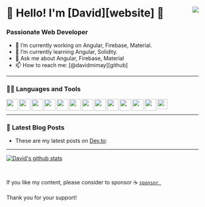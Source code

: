 # 👋  Hello! I'm [David][website] 👋 <img align="right" src="https://github.com/davidmimay"/>

### Passionate Web Developer

- 🔭 I’m currently working on Angular, Firebase, Material.
- 🌱 I’m currently learning Angular, Solidity.
- 💬 Ask me about Angular, Firebase, Material
- 📫 How to reach me: [@davidmimay][github]

---

### 👨‍💻 Languages and Tools

[<img align="left" width="30px" src="https://img.icons8.com/color/48/000000/google-cloud.png">](https://cloud.google.com/)
[<img align="left" width="30px" src="https://img.icons8.com/color/48/000000/firebase.png">](https://firebase.google.com/)
[<img align="left" width="30px" src="https://img.icons8.com/color/48/000000/angularjs.png">](https://www.angular.io/)
[<img align="left" width="30px" src="https://img.icons8.com/color/48/000000/material-ui.png">](https://material.angular.io/)


[<img align="left" width="30px" src="https://img.icons8.com/color/240/000000/nodejs.png">](https://nodejs.org/en/)
[<img align="left" width="30px" src="https://img.icons8.com/color/240/000000/html-5.png">](https://developer.mozilla.org/en-US/docs/Web/HTML)
[<img align="left" width="30px" src="https://img.icons8.com/color/240/000000/sass.png">](https://sass-lang.com/)
[<img align="left" width="30px" src="https://img.icons8.com/color/240/000000/typescript.png">](https://www.typescriptlang.org/)

[<img align="left" width="30px" src="https://img.icons8.com/officel/160/000000/mac-logo.png">](https://developer.apple.com/macos/)
[<img align="left" width="30px" src="https://img.icons8.com/fluent/240/000000/visual-studio-code-2019.png">](https://code.visualstudio.com/)
[<img align="left" width="30px" src="https://img.icons8.com/clr-gls/50/000000/github.png">](https://github.com/)


[<img align="left" width="30px" src="https://img.icons8.com/color/48/000000/ethereum.png">](https://docs.soliditylang.org/)
[<img width="26px" src="https://img.icons8.com/external-vitaliy-gorbachev-flat-vitaly-gorbachev/58/000000/external-ethereum-cryptocurrency-vitaliy-gorbachev-flat-vitaly-gorbachev.png">](https://remix.ethereum.org/)

---

### 📝 Latest Blog Posts

- These are my latest posts on [Dev.to](https://dev.to/davidmimay):

---

[![David's github stats](https://github-readme-stats.vercel.app/api?username=davidmimay&theme=vue&show_icons=true&include_all_commits=true)](https://github.com/davidmimay/github-readme-stats)

<br />

If you like my content, please consider to sponsor ☕️
[<code>sponsor </code>](https://github.com/sponsors/davidmimay)
<br />
<br />
Thank you for your support! 
